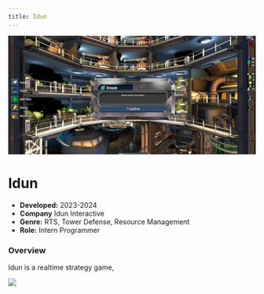 ```yaml
---
title: Idun
---
```


![This is a image!](src/images/IdunTemp.png "Image caption")

# Idun

- **Developed:** 2023-2024
- **Company** Idun Interactive
- **Genre:** RTS, Tower Defense, Resource Management
- **Role:** Intern Programmer

### Overview
Idun is a realtime strategy game, 

![](src/images/TutorialP1.gif)
